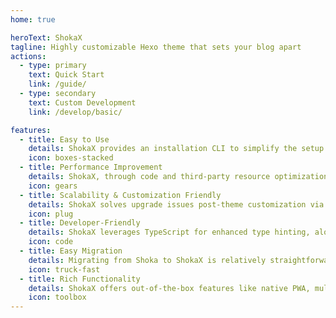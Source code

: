 ```yaml
---
home: true

heroText: ShokaX
tagline: Highly customizable Hexo theme that sets your blog apart
actions:
  - type: primary
    text: Quick Start
    link: /guide/
  - type: secondary
    text: Custom Development
    link: /develop/basic/

features:
  - title: Easy to Use
    details: ShokaX provides an installation CLI to simplify the setup process, ensuring that theme installation is no longer a stumbling block for new website owners.
    icon: boxes-stacked
  - title: Performance Improvement
    details: ShokaX, through code and third-party resource optimization, reduces loading times by around 40% compared to Shoka.
    icon: gears
  - title: Scalability & Customization Friendly
    details: ShokaX solves upgrade issues post-theme customization via InjectAPI and introduces a community plugin system.
    icon: plug
  - title: Developer-Friendly
    details: ShokaX leverages TypeScript for enhanced type hinting, along with comprehensive comments and development documentation.
    icon: code
  - title: Easy Migration
    details: Migrating from Shoka to ShokaX is relatively straightforward, requiring modifications to a few configurations and a reinstallation of npm packages.
    icon: truck-fast
  - title: Rich Functionality
    details: ShokaX offers out-of-the-box features like native PWA, multiple comment systems, and various widgets.
    icon: toolbox
---
```


